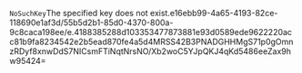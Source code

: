 <?xml version="1.0" encoding="UTF-8"?>
<Error><Code>NoSuchKey</Code><Message>The specified key does not exist.</Message><Key>e16ebb99-4a65-4193-82ce-118690e1af3d/55b5d2b1-85d0-4370-800a-9c8caca198ee/e.4188385288d103353477873881e93d0589ede9622220acc81b9fa8234542e2b5ead870fe4a5d</Key><RequestId>4MRSS42B3PNADGHH</RequestId><HostId>MgS71p0gOmnzRDyf8xnwDdS7NICsmFTiNqtNrsNO/Xb2woC5YJpQKJ4qKd5486eeZax9hw95424=</HostId></Error>